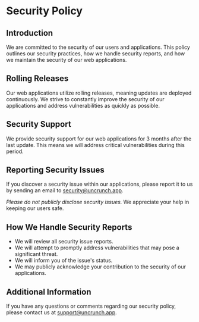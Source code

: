# Security Policy

## Introduction

We are committed to the security of our users and applications. This policy outlines our security practices, how we handle security reports, and how we maintain the security of our web applications.

## Rolling Releases

Our web applications utilize rolling releases, meaning updates are deployed continuously. We strive to constantly improve the security of our applications and address vulnerabilities as quickly as possible.

## Security Support

We provide security support for our web applications for 3 months after the last update. This means we will address critical vulnerabilities during this period.

## Reporting Security Issues

If you discover a security issue within our applications, please report it to us by sending an email to <security@uncrunch.app>.

_Please do not publicly disclose security issues._ We appreciate your help in keeping our users safe.

## How We Handle Security Reports

- We will review all security issue reports.
- We will attempt to promptly address vulnerabilities that may pose a significant threat.
- We will inform you of the issue's status.
- We may publicly acknowledge your contribution to the security of our applications.

## Additional Information

If you have any questions or comments regarding our security policy, please contact us at <support@uncrunch.app>.
